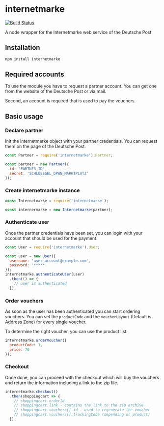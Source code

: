 # internetmarke

[![Build Status](https://travis-ci.org/schaechinger/internetmarke.svg?branch=master)](https://travis-ci.org/schaechinger/internetmarke)

A node wrapper for the Internetmarke web service of the Deutsche Post


## Installation

```sh
npm install internetmarke
```


## Required accounts

To use the module you have to request a partner account.
You can get one from the website of the Deutsche Post or via mail.

Second, an account is required that is used to pay the vouchers.


## Basic usage

### Declare partner

Init the internetmarke object with your partner credentials.
You can request them on the page of the Deutsche Post.

```javascript
const Partner = require('internetmarke').Partner;

const partner = new Partner({
  id: 'PARTNER_ID',
  secret: 'SCHLUESSEL_DPWN_MARKTPLATZ'
});
```


### Create internetmarke instance

```javascript
const Internetmarke = require('internetmarke');

const internermarke = new Internetmarke(partner);
```


### Authenticate user

Once the partner credentials have been set, you can login with your account that should be used for the payment.

```javascript
const User = require('internetmarke').User;

const user = new User({
  username: 'user-account@example.com',
  password: '*****'
});
internetmarke.authenticateUser(user)
  .then(() => {
    // user is authenticated
  });
```


### Order vouchers

As soon as the user has been authenticated you can start ordering vouchers.
You can set the `productCode` and the `voucherLayout` (Default is Address Zone) for every single voucher.

To determine the right voucher, you can use the product list.

```javascript
internetmarke.orderVoucher({
  productCode: 1,
  price: 70
});
```


### Checkout

Once done, you can proceed with the checkout which will buy the vouchers and return the information including a link to the zip file.

```javascript
internetmarke.checkout()
  .then(shoppingcart => {
    // shoppingcart.orderId
    // shoppingcart.link - contains the link to the zip archive
    // shoppingcart.vouchers[].id - used to regenerate the voucher
    // shoppingcart.vouchers[].trackingCode (depending on product)
  });
```
